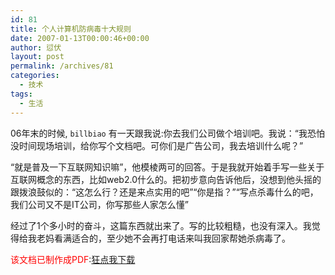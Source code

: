 ```yaml
---
id: 81
title: 个人计算机防病毒十大规则
date: 2007-01-13T00:00:46+00:00
author: 愆伏
layout: post
permalink: /archives/81
categories:
  - 技术
tags:
  - 生活
---
```

06年末的时候, `billbiao` 有一天跟我说:你去我们公司做个培训吧。我说：“我恐怕没时间现场培训，给你写个文档吧。可你们是广告公司，我去培训什么呢？”
  
“就是普及一下互联网知识嘛”，他模棱两可的回答。于是我就开始着手写一些关于互联网概念的东西，比如web2.0什么的。把初步意向告诉他后，没想到他头摇的跟拨浪鼓似的：“这怎么行？还是来点实用的吧”“你是指？”“写点杀毒什么的吧，我们公司又不是IT公司，你写那些人家怎么懂”
  
经过了1个多小时的奋斗，这篇东西就出来了。写的比较粗糙，也没有深入。我觉得给我老妈看满适合的，至少她不会再打电话来叫我回家帮她杀病毒了。

<span style="color: red;">该文档已制作成PDF</span>:<a title="/log/wp-content/uploads/200701/13_000958_.pdf" href="/wp-content/uploads/200701/13_000958_.pdf" target="_blank">狂点我下载</a>